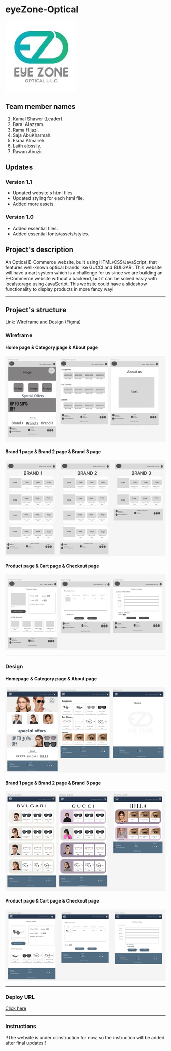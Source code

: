 # eyeZone-Optical

![](/assets/main/logo2.jpg)

## Team member names

1. Kamal Shawer (Leader).
2. Bara' Alazzam.
1. Rama Hijazi.
1. Saja AbuKharmah.
1. Esraa Almaireh.
1. Laith alossily.
1. Rawan Abuzir.

## Updates

### Version 1.1
- Updated website's html files
- Updated styling for each html file.
- Added more assets.

### Version 1.0
- Added essential files.
- Added essential fonts/assets/styles.

## Project's description

An Optical E-Commerce website, built using HTML/CSS/JavaScript, that features well-known optical brands like GUCCI and BULGARI.
This website will have a cart system which is a challenge for us since we are building an E-Commerce website without a backend, but it can be solved easly with localstorage using JavaScript.
This website could have a slideshow functionality to display products in more fancy way!


---

## Project's structure

Link: [Wireframe and Design (Figma)](https://www.figma.com/file/ZWjlGNkwTYGISUspigRqQN/Untitled?type=design&node-id=0-1&t=iMcG6HW6RbnmE9IT-0)

### Wireframe

#### Home page & Category page & About page

![](/assets/main/wireframe1.jpg)

#### Brand 1 page & Brand 2 page & Brand 3 page

![](/assets/main/wireframe2.jpg)

#### Product page & Cart page & Checkout page

![](/assets/main/wireframe3.jpg)

---

### Design

#### Homepage & Category page & About page

![](/assets/main/design.jpg)

#### Brand 1 page & Brand 2 page & Brand 3 page

![](/assets/main/design2.jpg)

#### Product page & Cart page & Checkout page

![](/assets/main/design3.jpg)

---

### Deploy URL

[Click here](https://brainstorm-buddies.github.io/eyeZone-Optical/)

---

### Instructions

!!The website is under construction for now, so the instruction will be added after final updates!!

